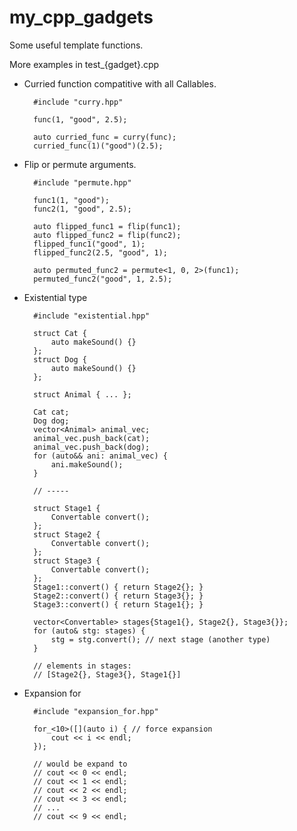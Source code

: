 # my_cpp_gadgets
Some useful template functions.

More examples in test_{gadget}.cpp

- Curried function compatitive with all Callables.

        #include "curry.hpp"

        func(1, "good", 2.5);

        auto curried_func = curry(func);
        curried_func(1)("good")(2.5);

- Flip or permute arguments.

        #include "permute.hpp"

        func1(1, "good");
        func2(1, "good", 2.5);

        auto flipped_func1 = flip(func1);
        auto flipped_func2 = flip(func2);
        flipped_func1("good", 1);
        flipped_func2(2.5, "good", 1);

        auto permuted_func2 = permute<1, 0, 2>(func1);
        permuted_func2("good", 1, 2.5);

- Existential type

        #include "existential.hpp"

        struct Cat {
            auto makeSound() {}  
        };
        struct Dog {
            auto makeSound() {}  
        };

        struct Animal { ... };

        Cat cat;
        Dog dog;
        vector<Animal> animal_vec;
        animal_vec.push_back(cat);
        animal_vec.push_back(dog);
        for (auto&& ani: animal_vec) {
            ani.makeSound();
        }

        // -----

        struct Stage1 { 
            Convertable convert(); 
        };
        struct Stage2 {
            Convertable convert();
        };
        struct Stage3 { 
            Convertable convert();
        };
        Stage1::convert() { return Stage2{}; }
        Stage2::convert() { return Stage3{}; }
        Stage3::convert() { return Stage1{}; }

        vector<Convertable> stages{Stage1{}, Stage2{}, Stage3{}};
        for (auto& stg: stages) {
            stg = stg.convert(); // next stage (another type)
        }

        // elements in stages: 
        // [Stage2{}, Stage3{}, Stage1{}]

- Expansion for

        #include "expansion_for.hpp"

        for_<10>([](auto i) { // force expansion
            cout << i << endl;
        }); 

        // would be expand to
        // cout << 0 << endl;
        // cout << 1 << endl;
        // cout << 2 << endl;
        // cout << 3 << endl;
        // ...
        // cout << 9 << endl;

